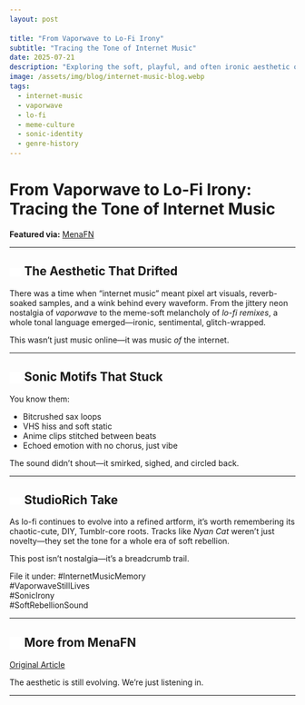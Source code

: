 ```yaml
---
layout: post

title: "From Vaporwave to Lo-Fi Irony"
subtitle: "Tracing the Tone of Internet Music"
date: 2025-07-21
description: "Exploring the soft, playful, and often ironic aesthetic of early internet music—how it shaped sound, identity, and meme-culture roots."
image: /assets/img/blog/internet-music-blog.webp
tags:
  - internet-music
  - vaporwave
  - lo-fi
  - meme-culture
  - sonic-identity
  - genre-history
---
```


# From Vaporwave to Lo-Fi Irony: Tracing the Tone of Internet Music

**Featured via:** [MenaFN](https://menafn.com/1109825763/Internet-music-known-for-its-soft-playful-often-ironic-tone)

---

## <img src="/assets/icons/gamecontroller.svg" alt="Game Controller icon" style="width: 1em; vertical-align: middle;" /> The Aesthetic That Drifted

There was a time when “internet music” meant pixel art visuals, reverb-soaked samples, and a wink behind every waveform. From the jittery neon nostalgia of _vaporwave_ to the meme-soft melancholy of _lo-fi remixes_, a whole tonal language emerged—ironic, sentimental, glitch-wrapped.

This wasn’t just music online—it was music _of_ the internet.

---

## <img src="/assets/icons/headphones.svg" alt="Headphones icon" style="width: 1em; vertical-align: middle;" /> Sonic Motifs That Stuck

You know them:

- Bitcrushed sax loops
- VHS hiss and soft static
- Anime clips stitched between beats
- Echoed emotion with no chorus, just vibe

The sound didn’t shout—it smirked, sighed, and circled back.

---

## <img src="/assets/icons/eye.svg" alt="Eye icon" style="width: 1em; vertical-align: middle;" /> StudioRich Take

As lo-fi continues to evolve into a refined artform, it’s worth remembering its chaotic-cute, DIY, Tumblr-core roots. Tracks like _Nyan Cat_ weren’t just novelty—they set the tone for a whole era of soft rebellion.

This post isn’t nostalgia—it’s a breadcrumb trail.

File it under:
#InternetMusicMemory  
#VaporwaveStillLives  
#SonicIrony  
#SoftRebellionSound

---

## <img src="/assets/icons/moon.svg" alt="Moon icon" style="width: 1em; vertical-align: middle;" /> More from MenaFN

[Original Article](https://menafn.com/1109825763/Internet-music-known-for-its-soft-playful-often-ironic-tone)

The aesthetic is still evolving. We’re just listening in.

---
